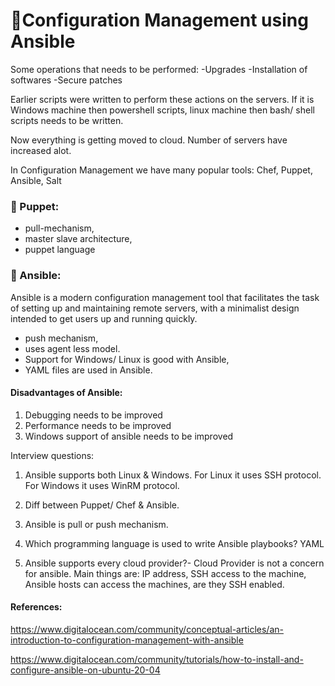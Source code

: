 # 🌻Configuration Management using Ansible

Some operations that needs to be performed: 
-Upgrades
-Installation of softwares
-Secure patches

Earlier scripts were written to perform these actions on the servers. If it is Windows machine then powershell scripts, linux machine then bash/ shell scripts needs to be written.

Now everything is getting moved to cloud. Number of servers have increased alot.

In Configuration Management we have many popular tools: Chef, Puppet, Ansible, Salt

### 🌻 Puppet: 
- pull-mechanism,
- master slave architecture,
- puppet language
  
### 🌻 Ansible: 
Ansible is a modern configuration management tool that facilitates the task of setting up and maintaining remote servers, with a minimalist design intended to get users up and running quickly.
- push mechanism,
- uses agent less model.
- Support for Windows/ Linux is good with Ansible,
- YAML files are used in Ansible.

#### Disadvantages of Ansible:
1. Debugging needs to be improved
2. Performance needs to be improved
3. Windows support of ansible needs to be improved

Interview questions:
1. Ansible supports both Linux & Windows.
For Linux it uses SSH protocol.
For Windows it uses WinRM protocol.

2. Diff between Puppet/ Chef & Ansible.
3. Ansible is pull or push mechanism.
4. Which programming language is used to write Ansible playbooks? YAML
5. Ansible supports every cloud provider?- Cloud Provider is not a concern for ansible. Main things are: IP address, SSH access to the machine, Ansible hosts can access the machines, are they SSH enabled.



#### References:
https://www.digitalocean.com/community/conceptual-articles/an-introduction-to-configuration-management-with-ansible

https://www.digitalocean.com/community/tutorials/how-to-install-and-configure-ansible-on-ubuntu-20-04








